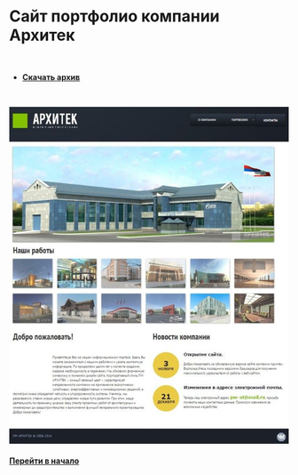 # Сайт портфолио компании Архитек

<br />

- [**Скачать архив**](./project-arch.zip)

<br />

![](./pmat.jpg "")


#### [Перейти в начало](https://github.com/tsvetkovpro/sources)



























